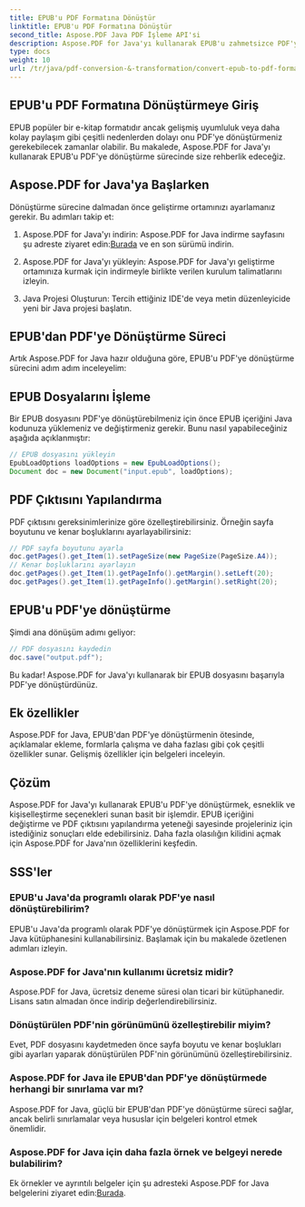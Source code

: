 ```yaml
---
title: EPUB'u PDF Formatına Dönüştür
linktitle: EPUB'u PDF Formatına Dönüştür
second_title: Aspose.PDF Java PDF İşleme API'si
description: Aspose.PDF for Java'yı kullanarak EPUB'u zahmetsizce PDF'ye nasıl dönüştüreceğinizi öğrenin. Adım adım kılavuzumuz EPUB'dan PDF'ye dönüştürmeyi basitleştirir.
type: docs
weight: 10
url: /tr/java/pdf-conversion-&-transformation/convert-epub-to-pdf-format/
---
```


## EPUB'u PDF Formatına Dönüştürmeye Giriş

EPUB popüler bir e-kitap formatıdır ancak gelişmiş uyumluluk veya daha kolay paylaşım gibi çeşitli nedenlerden dolayı onu PDF'ye dönüştürmeniz gerekebilecek zamanlar olabilir. Bu makalede, Aspose.PDF for Java'yı kullanarak EPUB'u PDF'ye dönüştürme sürecinde size rehberlik edeceğiz.

## Aspose.PDF for Java'ya Başlarken

Dönüştürme sürecine dalmadan önce geliştirme ortamınızı ayarlamanız gerekir. Bu adımları takip et:

1. Aspose.PDF for Java'yı indirin: Aspose.PDF for Java indirme sayfasını şu adreste ziyaret edin:[Burada](https://releases.aspose.com/pdf/java/) ve en son sürümü indirin.

2. Aspose.PDF for Java'yı yükleyin: Aspose.PDF for Java'yı geliştirme ortamınıza kurmak için indirmeyle birlikte verilen kurulum talimatlarını izleyin.

3. Java Projesi Oluşturun: Tercih ettiğiniz IDE'de veya metin düzenleyicide yeni bir Java projesi başlatın.

## EPUB'dan PDF'ye Dönüştürme Süreci

Artık Aspose.PDF for Java hazır olduğuna göre, EPUB'u PDF'ye dönüştürme sürecini adım adım inceleyelim:

## EPUB Dosyalarını İşleme

Bir EPUB dosyasını PDF'ye dönüştürebilmeniz için önce EPUB içeriğini Java kodunuza yüklemeniz ve değiştirmeniz gerekir. Bunu nasıl yapabileceğiniz aşağıda açıklanmıştır:

```java
// EPUB dosyasını yükleyin
EpubLoadOptions loadOptions = new EpubLoadOptions();
Document doc = new Document("input.epub", loadOptions);
```

## PDF Çıktısını Yapılandırma

PDF çıktısını gereksinimlerinize göre özelleştirebilirsiniz. Örneğin sayfa boyutunu ve kenar boşluklarını ayarlayabilirsiniz:

```java
// PDF sayfa boyutunu ayarla
doc.getPages().get_Item(1).setPageSize(new PageSize(PageSize.A4));
// Kenar boşluklarını ayarlayın
doc.getPages().get_Item(1).getPageInfo().getMargin().setLeft(20);
doc.getPages().get_Item(1).getPageInfo().getMargin().setRight(20);
```

## EPUB'u PDF'ye dönüştürme

Şimdi ana dönüşüm adımı geliyor:

```java
// PDF dosyasını kaydedin
doc.save("output.pdf");
```

Bu kadar! Aspose.PDF for Java'yı kullanarak bir EPUB dosyasını başarıyla PDF'ye dönüştürdünüz.

## Ek özellikler

Aspose.PDF for Java, EPUB'dan PDF'ye dönüştürmenin ötesinde, açıklamalar ekleme, formlarla çalışma ve daha fazlası gibi çok çeşitli özellikler sunar. Gelişmiş özellikler için belgeleri inceleyin.

## Çözüm

Aspose.PDF for Java'yı kullanarak EPUB'u PDF'ye dönüştürmek, esneklik ve kişiselleştirme seçenekleri sunan basit bir işlemdir. EPUB içeriğini değiştirme ve PDF çıktısını yapılandırma yeteneği sayesinde projeleriniz için istediğiniz sonuçları elde edebilirsiniz. Daha fazla olasılığın kilidini açmak için Aspose.PDF for Java'nın özelliklerini keşfedin.

## SSS'ler

### EPUB'u Java'da programlı olarak PDF'ye nasıl dönüştürebilirim?

EPUB'u Java'da programlı olarak PDF'ye dönüştürmek için Aspose.PDF for Java kütüphanesini kullanabilirsiniz. Başlamak için bu makalede özetlenen adımları izleyin.

### Aspose.PDF for Java'nın kullanımı ücretsiz midir?

Aspose.PDF for Java, ücretsiz deneme süresi olan ticari bir kütüphanedir. Lisans satın almadan önce indirip değerlendirebilirsiniz.

### Dönüştürülen PDF'nin görünümünü özelleştirebilir miyim?

Evet, PDF dosyasını kaydetmeden önce sayfa boyutu ve kenar boşlukları gibi ayarları yaparak dönüştürülen PDF'nin görünümünü özelleştirebilirsiniz.

### Aspose.PDF for Java ile EPUB'dan PDF'ye dönüştürmede herhangi bir sınırlama var mı?

Aspose.PDF for Java, güçlü bir EPUB'dan PDF'ye dönüştürme süreci sağlar, ancak belirli sınırlamalar veya hususlar için belgeleri kontrol etmek önemlidir.

### Aspose.PDF for Java için daha fazla örnek ve belgeyi nerede bulabilirim?

 Ek örnekler ve ayrıntılı belgeler için şu adresteki Aspose.PDF for Java belgelerini ziyaret edin:[Burada](https://reference.aspose.com/pdf/java/).